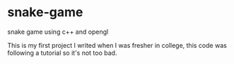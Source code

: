 # snake-game
snake game using c++ and opengl

This is my first project I writed when I was fresher in college, this code was following a tutorial so it's not too bad.
